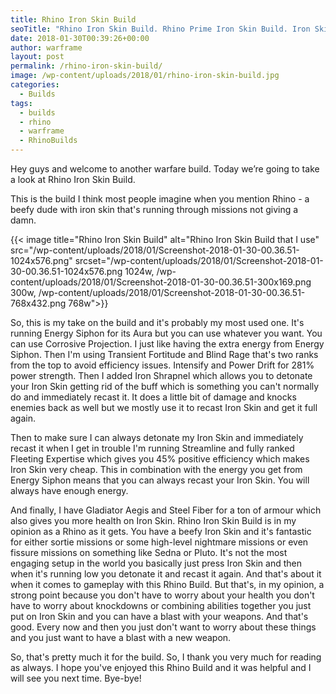 ```yaml
---
title: Rhino Iron Skin Build
seoTitle: "Rhino Iron Skin Build. Rhino Prime Iron Skin Build. Iron Skin Build"
date: 2018-01-30T00:39:26+00:00
author: warframe
layout: post
permalink: /rhino-iron-skin-build/
image: /wp-content/uploads/2018/01/rhino-iron-skin-build.jpg
categories:
  - Builds
tags:
  - builds
  - rhino
  - warframe
  - RhinoBuilds
---
```

Hey guys and welcome to another warfare build. Today we’re going to take a look at Rhino Iron Skin Build.<!--more-->

This is the build I think most people imagine when you mention Rhino - a beefy dude with iron skin that's running through missions not giving a damn.

{{< image title="Rhino Iron Skin Build" alt="Rhino Iron Skin Build that I use" src="/wp-content/uploads/2018/01/Screenshot-2018-01-30-00.36.51-1024x576.png" srcset="/wp-content/uploads/2018/01/Screenshot-2018-01-30-00.36.51-1024x576.png 1024w, /wp-content/uploads/2018/01/Screenshot-2018-01-30-00.36.51-300x169.png 300w, /wp-content/uploads/2018/01/Screenshot-2018-01-30-00.36.51-768x432.png 768w">}}

So, this is my take on the build and it's probably my most used one. It's running Energy Siphon for its Aura but you can use whatever you want. You can use Corrosive Projection. I just like having the extra energy from Energy Siphon. Then I'm using Transient Fortitude and Blind Rage that's two ranks from the top to avoid efficiency issues. Intensify and Power Drift for 281% power strength. Then I added Iron Shrapnel which allows you to detonate your Iron Skin getting rid of the buff which is something you can't normally do and immediately recast it. It does a little bit of damage and knocks enemies back as well but we mostly use it to recast Iron Skin and get it full again.

Then to make sure I can always detonate my Iron Skin and immediately recast it when I get in trouble I'm running Streamline and fully ranked Fleeting Expertise which gives you 45% positive efficiency which makes Iron Skin very cheap. This in combination with the energy you get from Energy Siphon means that you can always recast your Iron Skin. You will always have enough energy.

And finally, I have Gladiator Aegis and Steel Fiber for a ton of armour which also gives you more health on Iron Skin. Rhino Iron Skin Build is in my opinion as a Rhino as it gets. You have a beefy Iron Skin and it's fantastic for either sortie missions or some high-level nightmare missions or even fissure missions on something like Sedna or Pluto. It's not the most engaging setup in the world you basically just press Iron Skin and then when it's running low you detonate it and recast it again. And that's about it when it comes to gameplay with this Rhino Build. But that's, in my opinion, a strong point because you don't have to worry about your health you don't have to worry about knockdowns or combining abilities together you just put on Iron Skin and you can have a blast with your weapons. And that's good. Every now and then you just don't want to worry about these things and you just want to have a blast with a new weapon.

So, that's pretty much it for the build. So, I thank you very much for reading as always. I hope you've enjoyed this Rhino Build and it was helpful and I will see you next time. Bye-bye!